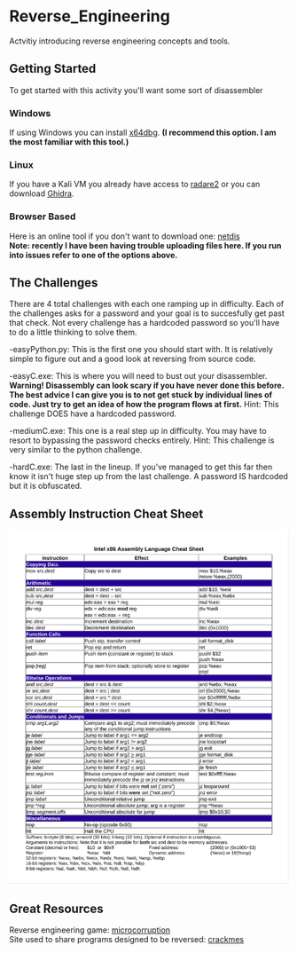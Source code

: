 # Reverse_Engineering
Actvitiy introducing reverse engineering concepts and tools.

## Getting Started 
To get started with this activity you'll want some sort of disassembler  

### Windows   
If using Windows you can install [x64dbg](https://x64dbg.com/). <b>(I recommend this option. I am the most familiar with this tool.)</b>  

### Linux
If you have a Kali VM you already have access to [radare2](https://rada.re/n/) or you can download [Ghidra](https://ghidra-sre.org/).

### Browser Based
Here is an online tool if you don't want to download one:  [netdis](https://netdis.org/)  
<b>Note: recently I have been having trouble uploading files here. If you run into issues refer to one of the options above.</b>

## The Challenges  
There are 4 total challenges with each one ramping up in difficulty. Each of the challenges asks for a password and your goal is to succesfully get past that check. Not every challenge has a hardcoded password so you'll have to do a little thinking to solve them.   
  
-easyPython.py: This is the first one you should start with. It is relatively simple to figure out and a good look at reversing from source code.  
  
-easyC.exe: This is where you will need to bust out your disassembler. <b>Warning! Disassembly can look scary if you have never done this before. The best advice I can give you is to not get stuck by individual lines of code. Just try to get an idea of how the program flows at first.</b> Hint: This challenge DOES have a hardcoded password.
    
-mediumC.exe: This one is a real step up in difficulty. You may have to resort to bypassing the password checks entirely. Hint: This challenge is very similar to the python challenge.  
    
-hardC.exe: The last in the lineup. If you've managed to get this far then know it isn't huge step up from the last challenge. A password IS hardcoded but it is obfuscated.  


## Assembly Instruction Cheat Sheet
![cheat Sheet](x86Instructions.PNG)  
## Great Resources  
Reverse engineering game: [microcorruption](https://microcorruption.com/)  
Site used to share programs designed to be reversed: [crackmes](https://crackmes.one/)
